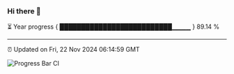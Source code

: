 ### Hi there 👋

⏳ Year progress { ██████████████████████████▁▁▁▁ } 89.14 %

---

⏰ Updated on Fri, 22 Nov 2024 06:14:59 GMT

![Progress Bar CI](https://github.com/Shyam-Makwana/GitHub-Actions-Demo/workflows/Progress%20Bar%20CI/badge.svg)
